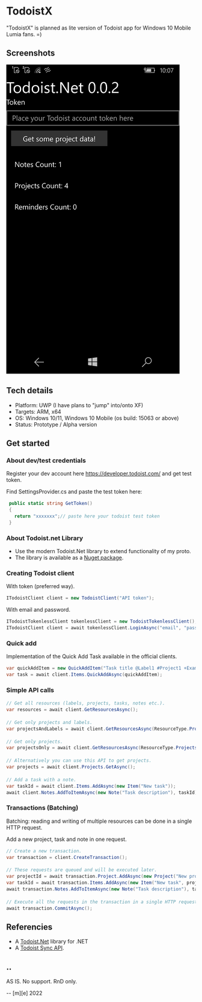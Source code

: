 # TodoistX

"TodoistX" is planned as lite version of Todoist app for Windows 10 Mobile Lumia fans. =)

## Screenshots

![Screenshot 1](Images/shot.png)

## Tech details

- Platform: UWP (I have plans to "jump" into/onto XF)
- Targets: ARM, x64
- OS: Windows 10/11, Windows 10 Mobile (os build: 15063 or above)
- Status: Prototype / Alpha version


## Get started

### About dev/test credentials

Register your dev account here https://developer.todoist.com/ and get test token.

Find SettingsProvider.cs and paste the test token here:
```csharp
 public static string GetToken()
 {
   return "xxxxxxx";// paste here your todoist test token
 } 
```

### About Todoist.net Library
- Use the modern Todoist.Net library to extend functionality of my proto.
- The library is available as a [Nuget package](https://www.nuget.org/packages/Todoist.Net/).

### Creating Todoist client

With token (preferred way).
```csharp
ITodoistClient client = new TodoistClient("API token");
```

With email and password.
```csharp
ITodoistTokenlessClient tokenlessClient = new TodoistTokenlessClient();
ITodoistClient client = await tokenlessClient.LoginAsync("email", "password");
```

### Quick add

Implementation of the Quick Add Task available in the official clients.
```csharp
var quickAddItem = new QuickAddItem("Task title @Label1 #Project1 +ExampleUser");
var task = await client.Items.QuickAddAsync(quickAddItem);
```

### Simple API calls
```csharp
// Get all resources (labels, projects, tasks, notes etc.).
var resources = await client.GetResourcesAsync();

// Get only projects and labels.
var projectsAndLabels = await client.GetResourcesAsync(ResourceType.Projects, ResourceType.Labels);

// Get only projects.
var projectsOnly = await client.GetResourcesAsync(ResourceType.Projects);

// Alternatively you can use this API to get projects.
var projects = await client.Projects.GetAsync();

// Add a task with a note.
var taskId = await client.Items.AddAsync(new Item("New task"));
await client.Notes.AddToItemAsync(new Note("Task description"), taskId);
```

### Transactions (Batching)
Batching: reading and writing of multiple resources can be done in a single HTTP request.

Add a new project, task and note in one request.
```csharp
// Create a new transaction.
var transaction = client.CreateTransaction();

// These requests are queued and will be executed later.
var projectId = await transaction.Project.AddAsync(new Project("New project"));
var taskId = await transaction.Items.AddAsync(new Item("New task", projectId));
await transaction.Notes.AddToItemAsync(new Note("Task description"), taskId);

// Execute all the requests in the transaction in a single HTTP request.
await transaction.CommitAsync();

```

## Referencies
- A [Todoist.Net](https://github.com/olsh/todoist-net) library for .NET
- A [Todoist Sync API](https://developer.todoist.com/sync/v8/).


## ..
AS IS. No support. RnD only.


-- [m][e] 2022